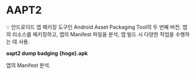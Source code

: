 # AAPT2

<aside>
💡 안드로이드 앱 패키징 도구인 Android Asset Packaging Tool의 두 번째 버전. 
앱의 리소스를 패키징하고, 앱의 Manifest 파일을 분석, 앱 빌드 시 다양한 작업을 수행하는 데 사용.

</aside>

**aapt2 dump badging {hoge}.apk**

앱의 Manifest 분석.